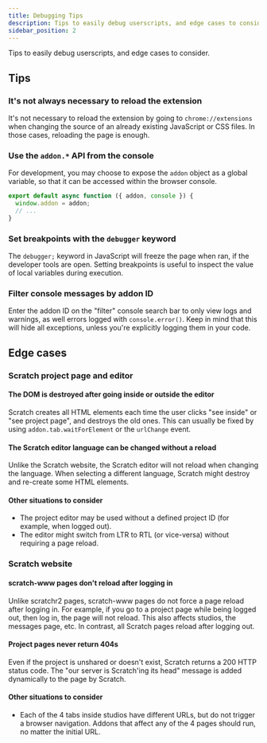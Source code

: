 ```yaml
---
title: Debugging Tips
description: Tips to easily debug userscripts, and edge cases to consider.
sidebar_position: 2
---
```


Tips to easily debug userscripts, and edge cases to consider.

## Tips

### It's not always necessary to reload the extension

It's not necessary to reload the extension by going to `chrome://extensions` when changing the source of an already existing JavaScript or CSS files.
In those cases, reloading the page is enough.

### Use the `addon.*` API from the console

For development, you may choose to expose the `addon` object as a global variable, so that it can be accessed within the browser console.

```js
export default async function ({ addon, console }) {
  window.addon = addon;
  // ...
}
```

### Set breakpoints with the `debugger` keyword

The `debugger;` keyword in JavaScript will freeze the page when ran, if the developer tools are open.
Setting breakpoints is useful to inspect the value of local variables during execution.

### Filter console messages by addon ID

Enter the addon ID on the "filter" console search bar to only view logs and warnings, as well errors logged with `console.error()`.
Keep in mind that this will hide all exceptions, unless you're explicitly logging them in your code.

## Edge cases

### Scratch project page and editor

#### The DOM is destroyed after going inside or outside the editor

Scratch creates all HTML elements each time the user clicks "see inside" or "see project page", and destroys the old ones.
This can usually be fixed by using `addon.tab.waitForElement` or the `urlChange` event.

#### The Scratch editor language can be changed without a reload

Unlike the Scratch website, the Scratch editor will not reload when changing the language.
When selecting a different language, Scratch might destroy and re-create some HTML elements.

#### Other situations to consider

* The project editor may be used without a defined project ID (for example, when logged out).
* The editor might switch from LTR to RTL (or vice-versa) without requiring a page reload.

### Scratch website

#### scratch-www pages don't reload after logging in

Unlike scratchr2 pages, scratch-www pages do not force a page reload after logging in.
For example, if you go to a project page while being logged out, then log in, the page will not reload.
This also affects studios, the messages page, etc.
In contrast, all Scratch pages reload after logging out.

#### Project pages never return 404s

Even if the project is unshared or doesn't exist, Scratch returns a 200 HTTP status code.
The "our server is Scratch'ing its head" message is added dynamically to the page by Scratch.

#### Other situations to consider

* Each of the 4 tabs inside studios have different URLs, but do not trigger a browser navigation.
Addons that affect any of the 4 pages should run, no matter the initial URL.

